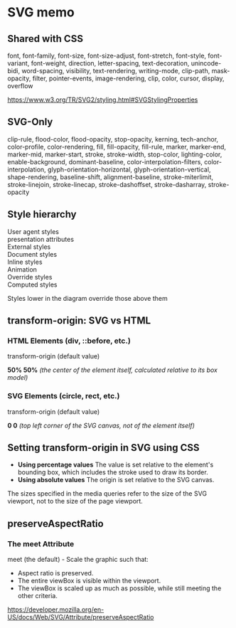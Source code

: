 # SVG memo

## Shared with CSS

font, font-family, font-size, font-size-adjust, font-stretch, font-style, font-variant, font-weight, direction, letter-spacing, text-decoration, unincode-bidi, word-spacing, visibility, text-rendering, writing-mode, clip-path, mask-opacity, filter, pointer-events, image-rendering, clip, color, cursor, display, overflow

https://www.w3.org/TR/SVG2/styling.html#SVGStylingProperties

## SVG-Only

clip-rule, flood-color, flood-opacity, stop-opacity, kerning, tech-anchor, color-profile, color-rendering, fill, fill-opacity, fill-rule, marker, marker-end, marker-mid, marker-start, stroke, stroke-width, stop-color, lighting-color, enable-background, dominant-baseline, color-interpolation-filters, color-interpolation, glyph-orientation-horizontal, glyph-orientation-vertical, shape-rendering, baseline-shift, alignment-baseline, stroke-miterlimit, stroke-linejoin, stroke-linecap, stroke-dashoffset, stroke-dasharray, stroke-opacity

## Style hierarchy

User agent styles  
presentation attributes  
External styles  
Document styles  
Inline styles  
Animation  
Override styles  
Computed styles

Styles lower in the diagram override those above them

## transform-origin: SVG vs HTML

### HTML Elements (div, ::before, etc.)

transform-origin (default value)

**50% 50%** _(the center of the element itself, calculated relative to its box model)_

### SVG Elements (circle, rect, etc.)

transform-origin (default value)

**0 0** _(top left corner of the SVG canvas, not of the element itself)_

## Setting transform-origin in SVG using CSS

* **Using percentage values** The value is set relative to the element's bounding box, which includes the stroke used to draw its border.
* **Using absolute values** The origin is set relative to the SVG canvas.

The sizes specified in the media queries refer to the size of the SVG viewport, not to the size of the page viewport.

## preserveAspectRatio

### The meet Attribute

meet (the default) - Scale the graphic such that:

* Aspect ratio is preserved.
* The entire viewBox is visible within the viewport.
* The viewBox is scaled up as much as possible, while still meeting the other criteria.

https://developer.mozilla.org/en-US/docs/Web/SVG/Attribute/preserveAspectRatio
